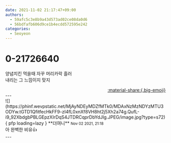 ```yaml
---
date: 2021-11-02 21:17:47+09:00
authors:
  - 59afc5c3e8b9a43d573ad02ce08da0d6
  - 56bdfafb606d9ce1b4ecdd572595e242
categories:
  - Seoyeon
---
```


# 0-21726640

<div class="post-container" markdown="1">
<div class="content-container md-sidebar__scrollwrap" markdown="1">

양념치킨 먹을때 자꾸 머리카락 흘러<br>내리는 그 느낌이지 맞지

</div>
</div>

<div style="text-align: right;" markdown="1">
<a href="https://weverse.io/fromis9/fanpost/0-21726640" style="text-align: right;">:material-share:{.big-emoji}</a>
</div>
---

<div class="comments-container md-sidebar__scrollwrap" markdown="1">
<div class="comment" markdown="1">
<div class='id-container' markdown="1">
![](https://phinf.wevpstatic.net/MjAyNDEyMDZfMTk0/MDAxNzMzNDYzMTU3ODYw.tGTD1QfitfecHkFF9-zI4fL0xnXf8VH8ht2j5Xh2a74g.QufL-i9_92XbdgbPBLGEpzXIrDqS4JTDRCqprDbYdJIg.JPEG/image.jpg?type=s72){ pfp loading=lazy }
**<span class="artist">더여니</span>** <small>Nov 02 2021, 21:18</small><br>
</div>
<div class='comment-body' markdown="1">
아 완벽한 비유👍
</div>
</div>
</div>
---
